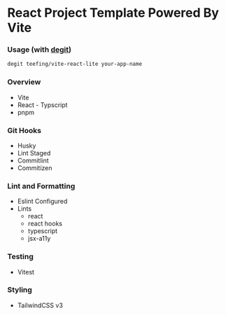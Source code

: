 # React Project Template Powered By Vite

### Usage (with [degit](https://github.com/Rich-Harris/degit))

```bash
degit teefing/vite-react-lite your-app-name
```

### Overview

- Vite
- React - Typscript
- pnpm

### Git Hooks

- Husky
- Lint Staged
- Commitlint
- Commitizen

### Lint and Formatting

- Eslint Configured
- Lints
  - react
  - react hooks
  - typescript
  - jsx-a11y

### Testing

- Vitest

### Styling

- TailwindCSS v3